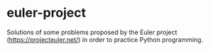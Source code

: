 # euler-project
Solutions of some problems proposed by the Euler project (https://projecteuler.net/) in order to practice Python programming. 
